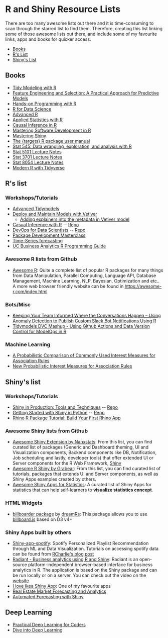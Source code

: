 # R and Shiny Resource Lists

There are too many awesome lists out there and it is time-consuming to scan through the starred list to find them. Therefore, creating this list linking some of those awesome lists out there, and include some of my favourite links, apps and books for quicker access.

* [Books](#Books)
* [R's List](#R's-list)
* [Shiny's List](#Shiny's-list)

## Books

* [Tidy Modeling with R](https://www.tmwr.org/)
* [Feature Engineering and Selection: A Practical Approach for Predictive Models](https://bookdown.org/max/FES/)
* [Hands-on Programming with R](https://rstudio-education.github.io/hopr/)
* [R for Data Science](https://r4ds.hadley.nz/)
* [Advanced R](https://adv-r.hadley.nz/index.html)
* [Applied Statistics with R](https://book.stat420.org/)
* [Causal Inference in R](https://www.r-causal.org/)
* [Mastering Software Development in R](https://bookdown.org/rdpeng/RProgDA/)
* [Mastering Shiny](https://mastering-shiny.org)
* [The {targets} R package user manual](https://books.ropensci.org/targets/)
* [Stat 545: Data wrangling, exploration, and analysis with R](https://stat545.com/)
* [Stat 5101 Lecture Notes](http://www.stat.umn.edu/geyer/5101/notes/)
* [Stat 3701 Lecture Notes](http://www.stat.umn.edu/geyer/3701/notes/)
* [Stat 8054 Lecture Notes](http://www.stat.umn.edu/geyer/8054/notes/)
* [Modern R with Tidyverse](https://b-rodrigues.github.io/modern_R/)

## R's list

### Workshops/Tutorials

* [Advanced Tidymodels](https://workshops.tidymodels.org/)
* [Deploy and Maintain Models with Vetiver](https://posit-conf-2023.github.io/vetiver/)
  * [Adding explainers into the metadata in Vetiver model](https://github.com/juliasilge/vetiverdemo/blob/main/attrition-explain/fairness-metrics.qmd)
* [Casual Inference with R](https://r-causal.github.io/causal_workshop_website/) -- [Repo](https://github.com/r-causal/causal_inference_r_workshop)
* [DevOps for Data Scientists](https://posit-conf-2023.github.io/devops/) -- [Repo](https://github.com/posit-conf-2023/devops)
* [Package Development Masterclass](https://github.com/posit-conf-2023/pkg-dev-masterclass)
* [Time-Series forecasting](https://posit-conf-2023.github.io/forecasting/)
* [UC Business Analytics R Programming Guide](https://uc-r.github.io/)

### Awesome R lists from Github

* [Awesome R](https://github.com/qinwf/awesome-r/): Quite a complete list of popular R packages for many things from Data Manipulation, Parallel Computing, Language API, Database Management, Machine Learning, NLP, Bayesian, Optimization and etc.. A more web browser friendly website can be found in https://awesome-r.com/index.html

### Bots/Misc

* [Keeping Your Team Informed Where the Conversations Happen – Using Anomaly Detection to Publish Custom Slack Bot Notifications Using R](https://mmdatasci.com/portfolio-item/building-a-slack-bot-with-r/)
* [Tidymodels DVC Mashup - Using Github Actions and Data Version Control for ModelOps in R](https://loppsided.blog/posts/2020-10-26-tidymodels-dvc-mashup/)

### Machine Learning
* [A Probabilistic Comparison of Commonly Used Interest Measures for Association Rules](https://mhahsler.github.io/arules/docs/measures)
* [New Probabilistic Interest Measures for Association Rules](https://arxiv.org/pdf/0803.0966.pdf)

## Shiny's list

### Workshops/Tutorials

* [Shiny in Production: Tools and Techniques](https://posit-conf-2023.github.io/shiny-r-prod/) -- [Repo](https://github.com/posit-conf-2023/shiny-r-prod)
* [Getting Started with Shiny in Python](https://posit-dev.github.io/shiny-python-workshop-2023/) -- [Repo](https://github.com/posit-dev/shiny-python-workshop-2023)
* [Rhino R Package Tutorial: Build Your First Rhino App](https://appsilon.com/rhino-r-package-tutorial/)

### Awesome Shiny lists from Github

* [Awesome Shiny Extension by Nanxstats](https://github.com/nanxstats/awesome-shiny-extensions): From this list, you can find curated list of packages (Generic and Dashboard theming, UI and Visualization components, Backend components like DB, Notification, Job scheduling and lastly, developer tools) that offer extended UI or Server components for the R Web Framework, [Shiny](https://shiny.rstudio.com/)
* [Awesome R Shiny by Grabear](https://github.com/grabear/awesome-rshiny): From this list, you can find curated list of tutorials, packages that extends UI and Server components, as well as Shiny Apps examples created by others.
* [Awesome Shiny Apps for Statistics](https://github.com/huyingjie/Awesome-shiny-apps-for-statistics): A curated list of Shiny Apps for statistics that can help self-learners to **visualize statistics concept**.

### HTML Widgets

* [billboarder package](https://github.com/dreamRs/billboarder) by [dreamRs](https://github.com/dreamRs): This package allows you to use [billboard.js](https://naver.github.io/billboard.js/) based on D3 v4+

### Shiny Apps built by others

* [Shiny-app-spotify](https://github.com/joelcponte/shiny-app-spotify): Spotify Personalized Playlist Recommendation through ML and Data Visualization. Tutorials on accessing spotify data can be found from [RCharlie's blog post](https://www.rcharlie.com/post/fitter-happier/)
* [Radiant - Business analytics using R and Shiny](https://github.com/radiant-rstats/radiant): Radiant is an open-source platform-independent browser-based interface for business analytics in R. The application is based on the Shiny package and can be run locally or on a server. You can check out the video on the [website](https://radiant-rstats.github.io/docs/)
* [I love Ikea Shiny App](https://github.com/longhowlam/I_LOVE_IKEA_SHINY_APP): One of my favourite apps
* [Real Estate Market Forecasting and Analytics](https://github.com/ScientAnalytics/shinyHome)
* [Automated Forecasting with Shiny](https://github.com/pmaier1971/AutomatedForecastingWithShiny)

## Deep Learning

* [Practical Deep Learning for Coders](https://course.fast.ai/)
* [Dive into Deep Learning](https://d2l.ai/index.html)
